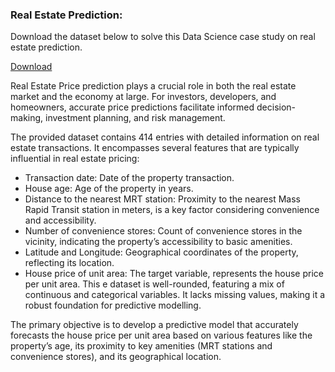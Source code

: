 ### Real Estate Prediction: 

Download the dataset below to solve this Data Science case study on real estate prediction. <br>

[Download](https://statso.io/wp-content/uploads/2023/12/Real_Estate.csv)

Real Estate Price prediction plays a crucial role in both the real estate market and the economy at large. For investors, developers, and homeowners, accurate price predictions facilitate informed decision-making, investment planning, and risk management.

The provided dataset contains 414 entries with detailed information on real estate transactions. It encompasses several features that are typically influential in real estate pricing:

* Transaction date: Date of the property transaction.
* House age: Age of the property in years.
* Distance to the nearest MRT station: Proximity to the nearest Mass Rapid Transit station in meters, is a key factor considering convenience and accessibility.
* Number of convenience stores: Count of convenience stores in the vicinity, indicating the property’s accessibility to basic amenities.
* Latitude and Longitude: Geographical coordinates of the property, reflecting its location.
* House price of unit area: The target variable, represents the house price per unit area.
This e dataset is well-rounded, featuring a mix of continuous and categorical variables. It lacks missing values, making it a robust foundation for predictive modelling.

The primary objective is to develop a predictive model that accurately forecasts the house price per unit area based on various features like the property’s age, its proximity to key amenities (MRT stations and convenience stores), and its geographical location.


